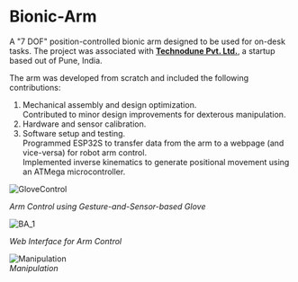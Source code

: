 # Bionic-Arm
A "7 DOF" position-controlled bionic arm designed to be used for on-desk tasks. The project was associated with **[Technodune Pvt. Ltd.](http://technodune.com/)**, a startup based out of Pune, India.

The arm was developed from scratch and included the following contributions:
  1. Mechanical assembly and design optimization.    
     Contributed to minor design improvements for dexterous manipulation.
  2. Hardware and sensor calibration.
  3. Software setup and testing.   
     Programmed ESP32S to transfer data from the arm to a webpage (and vice-versa) for robot arm control.   
     Implemented inverse kinematics to generate positional movement using an ATMega microcontroller.   


![GloveControl](https://github.com/pradnyas5/Bionic-Arm/assets/93536494/0cf89bba-8bbc-4ee5-99ff-08606202c2c5)  

*Arm Control using Gesture-and-Sensor-based Glove*

![BA_1](https://github.com/pradnyas5/Bionic-Arm/assets/93536494/7006fe3f-774d-4659-b3de-6183eef51db5)    

*Web Interface for Arm Control*    

![Manipulation](https://github.com/pradnyas5/Bionic-Arm/assets/93536494/bf136da4-a7b2-4451-bc23-84cf588de38d)   
*Manipulation*

